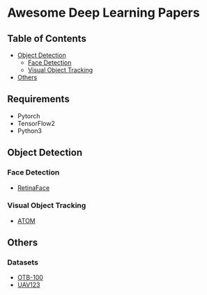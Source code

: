 # Awesome Deep Learning Papers

## Table of Contents

* [Object Detection](#object-detection)
  * [Face Detection](#face-detection)
  * [Visual Object Tracking](#visual-object-tracking)
* [Others](#others)

## Requirements
* Pytorch
* TensorFlow2
* Python3

## Object Detection
### Face Detection
  * [RetinaFace](https://arxiv.org/abs/1905.00641)

### Visual Object Tracking
  * [ATOM](https://arxiv.org/abs/1811.07628)
## Others
### Datasets
* [OTB-100](http://cvlab.hanyang.ac.kr/tracker_benchmark/index.html)
* [UAV123](https://ivul.kaust.edu.sa/Pages/pub-benchmark-simulator-uav.aspx)
    

  
  
